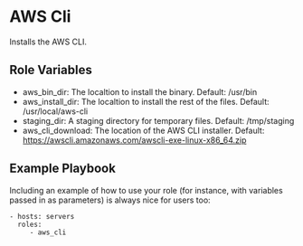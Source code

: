 AWS Cli
=========

Installs the AWS CLI.

Role Variables
--------------

- aws_bin_dir: The localtion to install the binary. Default: /usr/bin
- aws_install_dir: The localtion to install the rest of the files. Default: /usr/local/aws-cli
- staging_dir: A staging directory for temporary files. Default: /tmp/staging
- aws_cli_download: The location of the AWS CLI installer. Default: https://awscli.amazonaws.com/awscli-exe-linux-x86_64.zip

Example Playbook
----------------

Including an example of how to use your role (for instance, with variables passed in as parameters) is always nice for users too:

    - hosts: servers
      roles:
         - aws_cli

